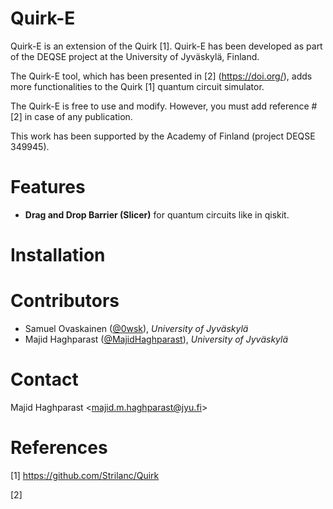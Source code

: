 # Quirk-E
Quirk-E is an extension of the Quirk [1]. Quirk-E has been developed as part of the DEQSE project at the University of Jyväskylä, Finland. 

The Quirk-E tool, which has been presented in [2] (https://doi.org/), adds more functionalities to the Quirk [1] quantum circuit simulator.

The Quirk-E is free to use and modify. However, you must add reference #[2] in case of any publication.

This work has been supported by the Academy of Finland (project DEQSE 349945).

# Features

- **Drag and Drop Barrier (Slicer)** for quantum circuits like in qiskit.

# Installation


# Contributors

- Samuel Ovaskainen ([@0wsk](https://github.com/0wsk)), *University of Jyväskylä*
- Majid Haghparast ([@MajidHaghparast](https://github.com/MajidHaghparast)), *University of Jyväskylä*

# Contact

Majid Haghparast <<majid.m.haghparast@jyu.fi>>

# References

[1] https://github.com/Strilanc/Quirk

[2] 


